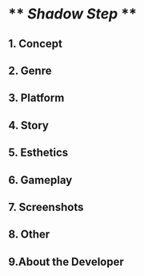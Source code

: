 # ** *Shadow Step* **
## **1. Concept**
## **2. Genre**
## **3. Platform**
## **4. Story**
## **5. Esthetics**
## **6. Gameplay**
## **7. Screenshots**
## **8. Other**
## **9.About the Developer**
